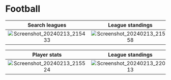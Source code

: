 # Football


Search leagues             |  League standings         |
:-------------------------:|:-------------------------:
![Screenshot_20240213_215433](https://github.com/joeMalebe/Football/assets/17140850/53ae25f8-d764-4b0d-a0ef-d06267f5c7e4)  |  ![Screenshot_20240213_215458](https://github.com/joeMalebe/Football/assets/17140850/d2d2d977-cd38-4760-a2aa-2c58f3616526) | 

Player stats             |  League standings         |
:-------------------------:|:-------------------------:
![Screenshot_20240213_215524](https://github.com/joeMalebe/Football/assets/17140850/0f01b89b-9989-4a05-b686-3068075df506)  |  ![Screenshot_20240213_220613](https://github.com/joeMalebe/Football/assets/17140850/08891231-c79a-4c72-ae17-aae549ce2684)



